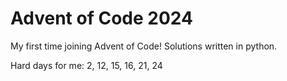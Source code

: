 # Advent of Code 2024
My first time joining Advent of Code! Solutions written in python.

Hard days for me:
2, 12, 15, 16, 21, 24